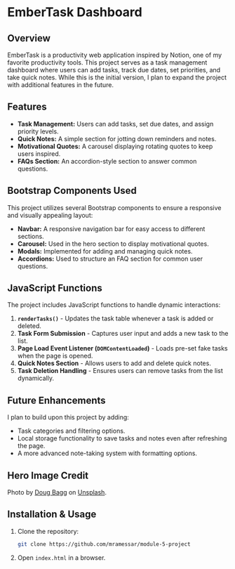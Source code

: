 # EmberTask Dashboard

## Overview

EmberTask is a productivity web application inspired by Notion, one of my favorite productivity tools. This project serves as a task management dashboard where users can add tasks, track due dates, set priorities, and take quick notes. While this is the initial version, I plan to expand the project with additional features in the future.

## Features

- **Task Management:** Users can add tasks, set due dates, and assign priority levels.
- **Quick Notes:** A simple section for jotting down reminders and notes.
- **Motivational Quotes:** A carousel displaying rotating quotes to keep users inspired.
- **FAQs Section:** An accordion-style section to answer common questions.

## Bootstrap Components Used

This project utilizes several Bootstrap components to ensure a responsive and visually appealing layout:

- **Navbar:** A responsive navigation bar for easy access to different sections.
- **Carousel:** Used in the hero section to display motivational quotes.
- **Modals:** Implemented for adding and managing quick notes.
- **Accordions:** Used to structure an FAQ section for common user questions.

## JavaScript Functions

The project includes JavaScript functions to handle dynamic interactions:

1. **`renderTasks()`** - Updates the task table whenever a task is added or deleted.
2. **Task Form Submission** - Captures user input and adds a new task to the list.
3. **Page Load Event Listener (`DOMContentLoaded`)** - Loads pre-set fake tasks when the page is opened.
4. **Quick Notes Section** - Allows users to add and delete quick notes.
5. **Task Deletion Handling** - Ensures users can remove tasks from the list dynamically.

## Future Enhancements

I plan to build upon this project by adding:

- Task categories and filtering options.
- Local storage functionality to save tasks and notes even after refreshing the page.
- A more advanced note-taking system with formatting options.

## Hero Image Credit

Photo by [Doug Bagg](https://unsplash.com/@dougbagg_?utm_content=creditCopyText&utm_medium=referral&utm_source=unsplash) on [Unsplash](https://unsplash.com/photos/a-very-tall-mountain-with-a-sky-in-the-background-Cpu8KohQ220?utm_content=creditCopyText&utm_medium=referral&utm_source=unsplash).

## Installation & Usage

1. Clone the repository:

   ```sh
   git clone https://github.com/mramessar/module-5-project
   
   ```

2. Open `index.html` in a browser.
